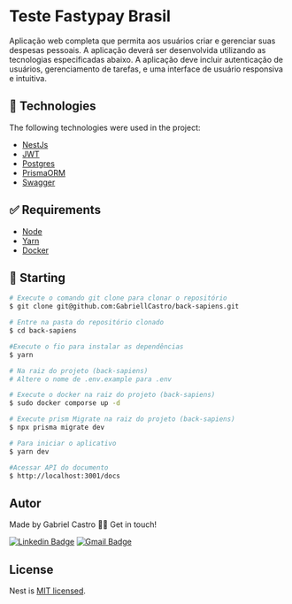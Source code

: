 # Teste Fastypay Brasil

Aplicação web completa que permita aos usuários criar e
gerenciar suas despesas pessoais. A aplicação deverá ser desenvolvida utilizando as
tecnologias especificadas abaixo. A aplicação deve incluir autenticação de usuários,
gerenciamento de tarefas, e uma interface de usuário responsiva e intuitiva.

## :rocket: Technologies

The following technologies were used in the project:

- [NestJs](https://docs.nestjs.com/)
- [JWT](https://jwt.io)
- [Postgres](https://www.postgresql.org/)
- [PrismaORM](https://www.prisma.io/)
- [Swagger](https://swagger.io)

## :white_check_mark: Requirements

- [Node](https://nodejs.org/en/)
- [Yarn](https://yarnpkg.com/lang/en/)
- [Docker](https://docs.docker.com/compose/)

## :checkered_flag: Starting

```bash
# Execute o comando git clone para clonar o repositório
$ git clone git@github.com:GabriellCastro/back-sapiens.git

# Entre na pasta do repositório clonado
$ cd back-sapiens

#Execute o fio para instalar as dependências
$ yarn

# Na raiz do projeto (back-sapiens)
# Altere o nome de .env.example para .env

# Execute o docker na raiz do projeto (back-sapiens)
$ sudo docker comporse up -d

# Execute prism Migrate na raiz do projeto (back-sapiens)
$ npx prisma migrate dev

# Para iniciar o aplicativo
$ yarn dev

#Acessar API do documento
$ http://localhost:3001/docs

```

## Autor

Made by Gabriel Castro 👋🏽 Get in touch!

[![Linkedin Badge](https://img.shields.io/badge/-Gabriel-blue?style=flat-square&logo=Linkedin&logoColor=white&link=https://www.linkedin.com/in/eugabrielcastro/)](https://www.linkedin.com/in/eugabrielcastro/)
[![Gmail Badge](https://img.shields.io/badge/-contatodevgabriel@gmail.com-red?style=flat-square&link=mailto:contatodevgabriel@gmail.com)](mailto:contatodevgabriel@gmail.com)

## License

Nest is [MIT licensed](LICENSE).
